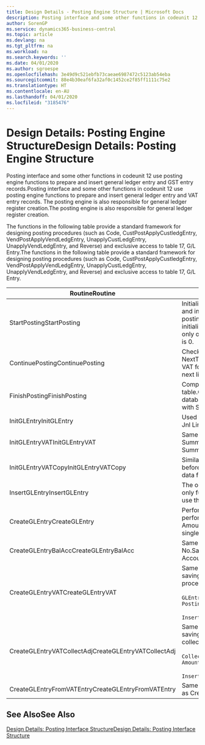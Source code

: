```yaml
---
title: Design Details - Posting Engine Structure | Microsoft Docs
description: Posting interface and some other functions in codeunit 12 use posting engine functions to prepare and insert general ledger entry and GST entry records. The posting engine is also responsible for general ledger register creation.
author: SorenGP
ms.service: dynamics365-business-central
ms.topic: article
ms.devlang: na
ms.tgt_pltfrm: na
ms.workload: na
ms.search.keywords: ''
ms.date: 04/01/2020
ms.author: sgroespe
ms.openlocfilehash: 3e49d9c521ebfb73caeae6987472c5123ab54eba
ms.sourcegitcommit: 88e4b30eaf6fa32af0c1452ce2f85ff1111c75e2
ms.translationtype: HT
ms.contentlocale: en-AU
ms.lasthandoff: 04/01/2020
ms.locfileid: "3185476"
---
```

# <a name="design-details-posting-engine-structure"></a><span data-ttu-id="cb729-104">Design Details: Posting Engine Structure</span><span class="sxs-lookup"><span data-stu-id="cb729-104">Design Details: Posting Engine Structure</span></span>
<span data-ttu-id="cb729-105">Posting interface and some other functions in codeunit 12 use posting engine functions to prepare and insert general ledger entry and GST entry records.</span><span class="sxs-lookup"><span data-stu-id="cb729-105">Posting interface and some other functions in codeunit 12 use posting engine functions to prepare and insert general ledger entry and VAT entry records.</span></span> <span data-ttu-id="cb729-106">The posting engine is also responsible for general ledger register creation.</span><span class="sxs-lookup"><span data-stu-id="cb729-106">The posting engine is also responsible for general ledger register creation.</span></span>  
  
 <span data-ttu-id="cb729-107">The functions in the following table provide a standard framework for designing posting procedures (such as Code, CustPostApplyCustledgEntry, VendPostApplyVendLedgEntry, UnapplyCustLedgEntry, UnapplyVendLedgEntry, and Reverse) and exclusive access to table 17, G/L Entry.</span><span class="sxs-lookup"><span data-stu-id="cb729-107">The functions in the following table provide a standard framework for designing posting procedures (such as Code, CustPostApplyCustledgEntry, VendPostApplyVendLedgEntry, UnapplyCustLedgEntry, UnapplyVendLedgEntry, and Reverse) and exclusive access to table 17, G/L Entry.</span></span>  
  
|<span data-ttu-id="cb729-108">Routine</span><span class="sxs-lookup"><span data-stu-id="cb729-108">Routine</span></span>|<span data-ttu-id="cb729-109">Description</span><span class="sxs-lookup"><span data-stu-id="cb729-109">Description</span></span>|  
|-------------|---------------------------------------|  
|<span data-ttu-id="cb729-110">StartPosting</span><span class="sxs-lookup"><span data-stu-id="cb729-110">StartPosting</span></span>|<span data-ttu-id="cb729-111">Initialises posting buffer TempGLEntryBuf, locks G/L Entry and GST Entry tables, and initialises Accounting Period, G/L Register, and Exchange Rate.</span><span class="sxs-lookup"><span data-stu-id="cb729-111">Initializes posting buffer TempGLEntryBuf, locks G/L Entry and VAT Entry tables, and initializes Accounting Period, G/L Register, and Exchange Rate.</span></span> <span data-ttu-id="cb729-112">Should be called only once, then NextEntryNo is 0.</span><span class="sxs-lookup"><span data-stu-id="cb729-112">Should be called only once, then NextEntryNo is 0.</span></span>|  
|<span data-ttu-id="cb729-113">ContinuePosting</span><span class="sxs-lookup"><span data-stu-id="cb729-113">ContinuePosting</span></span>|<span data-ttu-id="cb729-114">Checks and posts unrealised GST for previous transaction increment NextTransactionNo and prepares post of next line.</span><span class="sxs-lookup"><span data-stu-id="cb729-114">Checks and posts unrealized VAT for previous transaction increment NextTransactionNo and prepares post of next line.</span></span>|  
|<span data-ttu-id="cb729-115">FinishPosting</span><span class="sxs-lookup"><span data-stu-id="cb729-115">FinishPosting</span></span>|<span data-ttu-id="cb729-116">Completes posting by inserting G/L entries from temporary buffer into database table.</span><span class="sxs-lookup"><span data-stu-id="cb729-116">Completes posting by inserting G/L entries from temporary buffer into database table.</span></span> <span data-ttu-id="cb729-117">Always used together with StartPosting.</span><span class="sxs-lookup"><span data-stu-id="cb729-117">Always used together with StartPosting.</span></span> <span data-ttu-id="cb729-118">Checks for inconsistencies.</span><span class="sxs-lookup"><span data-stu-id="cb729-118">Checks for inconsistencies.</span></span>|  
|<span data-ttu-id="cb729-119">InitGLEntry</span><span class="sxs-lookup"><span data-stu-id="cb729-119">InitGLEntry</span></span>|<span data-ttu-id="cb729-120">Used to initialise new G/L entry for Gen.</span><span class="sxs-lookup"><span data-stu-id="cb729-120">Used to initialize new G/L entry for Gen.</span></span> <span data-ttu-id="cb729-121">Jnl Line.</span><span class="sxs-lookup"><span data-stu-id="cb729-121">Jnl Line.</span></span> <span data-ttu-id="cb729-122">Returns GLEntry as parameter.</span><span class="sxs-lookup"><span data-stu-id="cb729-122">Returns GLEntry as parameter.</span></span>|  
|<span data-ttu-id="cb729-123">InitGLEntryVAT</span><span class="sxs-lookup"><span data-stu-id="cb729-123">InitGLEntryVAT</span></span>|<span data-ttu-id="cb729-124">Same as InitGLEntry, but also assigns Bal. Account No. and SummarizeVAT.</span><span class="sxs-lookup"><span data-stu-id="cb729-124">Same as InitGLEntry, but also assigns Bal. Account No. and SummarizeVAT.</span></span>|  
|<span data-ttu-id="cb729-125">InitGLEntryVATCopy</span><span class="sxs-lookup"><span data-stu-id="cb729-125">InitGLEntryVATCopy</span></span>|<span data-ttu-id="cb729-126">Similar to InitGLEntryGST, but also copies posting groups data from GST Entry before SummariseGST.</span><span class="sxs-lookup"><span data-stu-id="cb729-126">Similar to InitGLEntryVAT, but also copies posting groups data from VAT Entry before SummarizeVAT.</span></span>|  
|<span data-ttu-id="cb729-127">InsertGLEntry</span><span class="sxs-lookup"><span data-stu-id="cb729-127">InsertGLEntry</span></span>|<span data-ttu-id="cb729-128">The only function that inserts G/L entry into global TempGLEntryBuf table.</span><span class="sxs-lookup"><span data-stu-id="cb729-128">The only function that inserts G/L entry into global TempGLEntryBuf table.</span></span> <span data-ttu-id="cb729-129">Always use this function for insert.</span><span class="sxs-lookup"><span data-stu-id="cb729-129">Always use this function for insert.</span></span>|  
|<span data-ttu-id="cb729-130">CreateGLEntry</span><span class="sxs-lookup"><span data-stu-id="cb729-130">CreateGLEntry</span></span>|<span data-ttu-id="cb729-131">Performs an InitGLEntry, assigns Additional Currency Amount, and then performs InsertGLEntry.</span><span class="sxs-lookup"><span data-stu-id="cb729-131">Performs an InitGLEntry, assigns Additional Currency Amount, and then performs InsertGLEntry.</span></span> <span data-ttu-id="cb729-132">Replaces several lines of code with a single function call.</span><span class="sxs-lookup"><span data-stu-id="cb729-132">Replaces several lines of code with a single function call.</span></span>|  
|<span data-ttu-id="cb729-133">CreateGLEntryBalAcc</span><span class="sxs-lookup"><span data-stu-id="cb729-133">CreateGLEntryBalAcc</span></span>|<span data-ttu-id="cb729-134">Same as CreateGLEntry, but also assigns Bal. Account Type and Bal. Account No.</span><span class="sxs-lookup"><span data-stu-id="cb729-134">Same as CreateGLEntry, but also assigns Bal. Account Type and Bal. Account No.</span></span>|  
|<span data-ttu-id="cb729-135">CreateGLEntryVAT</span><span class="sxs-lookup"><span data-stu-id="cb729-135">CreateGLEntryVAT</span></span>|<span data-ttu-id="cb729-136">Same as CreateGLEntry, but with additional processing for posting groups and saving to temporary GST buffer:</span><span class="sxs-lookup"><span data-stu-id="cb729-136">Same as CreateGLEntry, but with additional processing for posting groups and saving to temporary VAT buffer:</span></span><br /><br /> `GLEntry.CopyPostingGroupsFromDtldCVBuf(DtldCVLedgEntryBuf,GenJnlLine."Gen. Posting Type");`<br /><br /> `InsertVATEntriesFromTemp(DtldCVLedgEntryBuf,GLEntry);`|  
|<span data-ttu-id="cb729-137">CreateGLEntryVATCollectAdj</span><span class="sxs-lookup"><span data-stu-id="cb729-137">CreateGLEntryVATCollectAdj</span></span>|<span data-ttu-id="cb729-138">Same as CreateGLEntry, but with additional collection of adjustments and saving to temporary GST buffer:</span><span class="sxs-lookup"><span data-stu-id="cb729-138">Same as CreateGLEntry, but with additional collection of adjustments and saving to temporary VAT buffer:</span></span><br /><br /> `CollectAdjustment(AdjAmount,GLEntry.Amount,GLEntry."Additional-Currency Amount",OriginalDateSet);`<br /><br /> `InsertVATEntriesFromTemp(DtldCVLedgEntryBuf,GLEntry);`|  
|<span data-ttu-id="cb729-139">CreateGLEntryFromVATEntry</span><span class="sxs-lookup"><span data-stu-id="cb729-139">CreateGLEntryFromVATEntry</span></span>|<span data-ttu-id="cb729-140">Same as CreateGLEntry, but also copies posting groups from GST entry.</span><span class="sxs-lookup"><span data-stu-id="cb729-140">Same as CreateGLEntry, but also copies posting groups from VAT entry.</span></span>|  
  
## <a name="see-also"></a><span data-ttu-id="cb729-141">See Also</span><span class="sxs-lookup"><span data-stu-id="cb729-141">See Also</span></span>  
 [<span data-ttu-id="cb729-142">Design Details: Posting Interface Structure</span><span class="sxs-lookup"><span data-stu-id="cb729-142">Design Details: Posting Interface Structure</span></span>](design-details-posting-interface-structure.md)